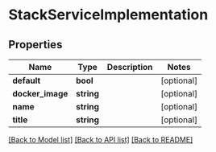 # StackServiceImplementation

## Properties
Name | Type | Description | Notes
------------ | ------------- | ------------- | -------------
**default** | **bool** |  | [optional] 
**docker_image** | **string** |  | [optional] 
**name** | **string** |  | [optional] 
**title** | **string** |  | [optional] 

[[Back to Model list]](../README.md#documentation-for-models) [[Back to API list]](../README.md#documentation-for-api-endpoints) [[Back to README]](../README.md)


